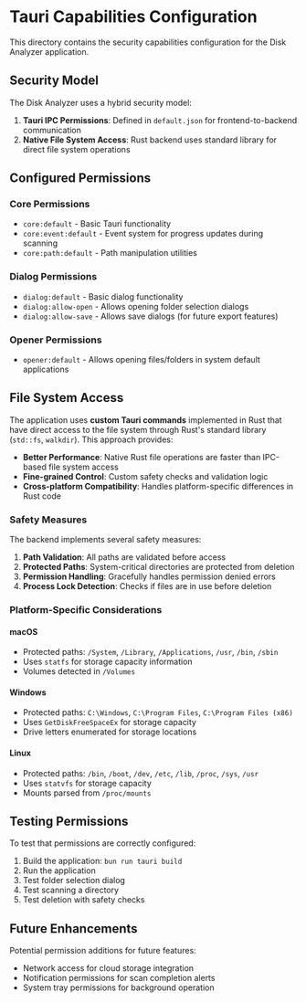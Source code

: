 # Tauri Capabilities Configuration

This directory contains the security capabilities configuration for the Disk Analyzer application.

## Security Model

The Disk Analyzer uses a hybrid security model:

1. **Tauri IPC Permissions**: Defined in `default.json` for frontend-to-backend communication
2. **Native File System Access**: Rust backend uses standard library for direct file system operations

## Configured Permissions

### Core Permissions
- `core:default` - Basic Tauri functionality
- `core:event:default` - Event system for progress updates during scanning
- `core:path:default` - Path manipulation utilities

### Dialog Permissions
- `dialog:default` - Basic dialog functionality
- `dialog:allow-open` - Allows opening folder selection dialogs
- `dialog:allow-save` - Allows save dialogs (for future export features)

### Opener Permissions
- `opener:default` - Allows opening files/folders in system default applications

## File System Access

The application uses **custom Tauri commands** implemented in Rust that have direct access to the file system through Rust's standard library (`std::fs`, `walkdir`). This approach provides:

- **Better Performance**: Native Rust file operations are faster than IPC-based file system access
- **Fine-grained Control**: Custom safety checks and validation logic
- **Cross-platform Compatibility**: Handles platform-specific differences in Rust code

### Safety Measures

The backend implements several safety measures:

1. **Path Validation**: All paths are validated before access
2. **Protected Paths**: System-critical directories are protected from deletion
3. **Permission Handling**: Gracefully handles permission denied errors
4. **Process Lock Detection**: Checks if files are in use before deletion

### Platform-Specific Considerations

#### macOS
- Protected paths: `/System`, `/Library`, `/Applications`, `/usr`, `/bin`, `/sbin`
- Uses `statfs` for storage capacity information
- Volumes detected in `/Volumes`

#### Windows
- Protected paths: `C:\Windows`, `C:\Program Files`, `C:\Program Files (x86)`
- Uses `GetDiskFreeSpaceEx` for storage capacity
- Drive letters enumerated for storage locations

#### Linux
- Protected paths: `/bin`, `/boot`, `/dev`, `/etc`, `/lib`, `/proc`, `/sys`, `/usr`
- Uses `statvfs` for storage capacity
- Mounts parsed from `/proc/mounts`

## Testing Permissions

To test that permissions are correctly configured:

1. Build the application: `bun run tauri build`
2. Run the application
3. Test folder selection dialog
4. Test scanning a directory
5. Test deletion with safety checks

## Future Enhancements

Potential permission additions for future features:

- Network access for cloud storage integration
- Notification permissions for scan completion alerts
- System tray permissions for background operation
